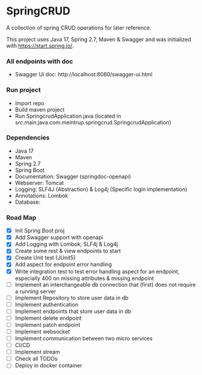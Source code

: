 # SpringCRUD
A collection of spring CRUD operations for later reference.

This project uses Java 17, Spring 2.7, Maven & Swagger and was initialized with https://start.spring.io/.

### All endpoints with doc
- Swagger Ui doc: http://localhost:8080/swagger-ui.html

### Run project
- Import repo
- Build maven project
- Run SpringcrudApplication.java (located in src.main.java.com.meintrup.springcrud.SpringcrudApplication)

### Dependencies
- Java 17
- Maven
- Spring 2.7
- Spring Boot
- Documentation: Swagger (springdoc-openapi)
- Webserver: Tomcat
- Logging: SLF4J (Abstraction) & Log4j (Specific login implementation)
- Annotations: Lombok
- Database:


### Road Map
- [x] Init Spring Boot proj
- [x] Add Swagger support with openapi
- [x] Add Logging with Lombok, SLF4j & Log4j
- [x] Create some rest & view endpoints to start
- [x] Create Unit test (JUnit5)
- [x] Add aspect for endpoint error handling
- [x] Write integration test to test error handling aspect for an endpoint, especially 400 on missing attributes & missing endpoint
- [ ] Implement an interchangeable db connection that (first) does not require a running server
- [ ] Implement Repository to store user data in db
- [ ] Implement authentication
- [ ] Implement endpoints that store user data in db
- [ ] Implement delete endpoint
- [ ] Implement patch endpoint
- [ ] Implement websocket
- [ ] Implement communication between two micro services
- [ ] CI/CD
- [ ] Implement stream
- [ ] Check all TODOs
- [ ] Deploy in docker container
